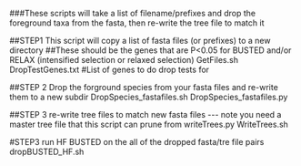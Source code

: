 ###These scripts will take a list of filename/prefixes and drop the foreground taxa from the fasta, then re-write the tree file to match it

##STEP1 This script will copy a list of fasta files (or prefixes) to a new directory
##These should be the genes that are P<0.05 for BUSTED and/or RELAX (intensified selection or relaxed selection) 
GetFiles.sh
DropTestGenes.txt #List of genes to do drop tests for 

##STEP 2 Drop the forground species from your fasta files and re-write them to a new subdir
DropSpecies_fastafiles.sh
DropSpecies_fastafiles.py

##STEP 3 re-write tree files to match new fasta files --- note you need a master tree file that this script can  prune from
writeTrees.py
WriteTrees.sh

#STEP3 run HF BUSTED on the all of the dropped fasta/tre file pairs 
dropBUSTED_HF.sh
